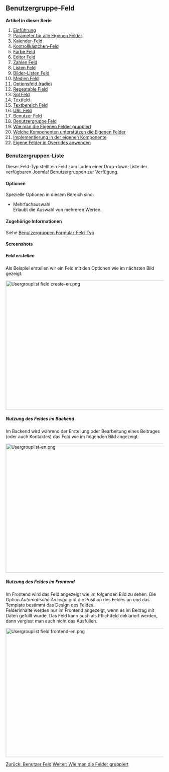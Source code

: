 <!-- Filename: J3.x:Adding_custom_fields/Usergroup_Field / Display title: Benutzergruppe Feld -->

## Benutzergruppe-Feld

**Artikel in dieser Serie**

1.  [Einführung](https://docs.joomla.org/J3.x:Adding_custom_fields "Special:MyLanguage/J3.x:Adding custom fields")
2.  [Parameter für alle Eigenen
    Felder](https://docs.joomla.org/J3.x:Adding_custom_fields/Parameters_for_all_Custom_Fields "Special:MyLanguage/J3.x:Adding custom fields/Parameters for all Custom Fields")
3.  [Kalender-Feld](https://docs.joomla.org/J3.x:Adding_custom_fields/Calendar_Field "Special:MyLanguage/J3.x:Adding custom fields/Calendar Field")
4.  [Kontrollkästchen-Feld](https://docs.joomla.org/J3.x:Adding_custom_fields/Checkboxes_Field "Special:MyLanguage/J3.x:Adding custom fields/Checkboxes Field")
5.  [Farbe
    Feld](https://docs.joomla.org/J3.x:Adding_custom_fields/Color_Field "Special:MyLanguage/J3.x:Adding custom fields/Color Field")
6.  [Editor
    Feld](https://docs.joomla.org/J3.x:Adding_custom_fields/Editor_Field "Special:MyLanguage/J3.x:Adding custom fields/Editor Field")
7.  [Zahlen
    Feld](https://docs.joomla.org/J3.x:Adding_custom_fields/Integer_Field "Special:MyLanguage/J3.x:Adding custom fields/Integer Field")
8.  [Listen
    Feld](https://docs.joomla.org/J3.x:Adding_custom_fields/List_Field "Special:MyLanguage/J3.x:Adding custom fields/List Field")
9.  [Bilder-Listen
    Feld](https://docs.joomla.org/J3.x:Adding_custom_fields/ListOfImages_Field "Special:MyLanguage/J3.x:Adding custom fields/ListOfImages Field")
10. [Medien
    Feld](https://docs.joomla.org/J3.x:Adding_custom_fields/Media_Field "Special:MyLanguage/J3.x:Adding custom fields/Media Field")
11. [Optionsfeld
    (radio)](https://docs.joomla.org/J3.x:Adding_custom_fields/Radio_Field "Special:MyLanguage/J3.x:Adding custom fields/Radio Field")
12. [Repeatable
    Field](https://docs.joomla.org/J3.x:Adding_custom_fields/Repeatable_Field "Special:MyLanguage/J3.x:Adding custom fields/Repeatable Field")
13. [Sql
    Feld](https://docs.joomla.org/J3.x:Adding_custom_fieldshttps://docs.joomla.org/J3.x:Adding%20custom%20fields/Sql%20Field)
14. [Textfeld](https://docs.joomla.org/J3.x:Adding_custom_fields/Text_Field "Special:MyLanguage/J3.x:Adding custom fields/Text Field")
15. [Textbereich
    Feld](https://docs.joomla.org/J3.x:Adding_custom_fields/Textarea_Field "Special:MyLanguage/J3.x:Adding custom fields/Textarea Field")
16. [URL
    Feld](https://docs.joomla.org/J3.x:Adding_custom_fields/Url_Field "Special:MyLanguage/J3.x:Adding custom fields/Url Field")
17. [Benutzer
    Feld](https://docs.joomla.org/J3.x:Adding_custom_fields/User_Field "Special:MyLanguage/J3.x:Adding custom fields/User Field")
18. [Benutzergruppe
    Feld](https://docs.joomla.org/J3.x:Adding_custom_fields/Usergroup_Field "Special:MyLanguage/J3.x:Adding custom fields/Usergroup Field")
19. [Wie man die Eigenen Felder
    gruppiert](https://docs.joomla.org/J3.x:Adding_custom_fields/How%CC%9E_can_you_group_custom_fields "Special:MyLanguage/J3.x:Adding custom fields/How̞ can you group custom fields")
20. [Welche Komponenten unterstützen die Eigenen
    Felder](https://docs.joomla.org/J3.x:Adding_custom_fields/What_components_are_supporting_custom_fields "Special:MyLanguage/J3.x:Adding custom fields/What components are supporting custom fields")
21. [Implementierung in der eigenen
    Komponente](https://docs.joomla.org/J3.x:Adding_custom_fields/Implement_into_your_component "Special:MyLanguage/J3.x:Adding custom fields/Implement into your component")
22. [Eigene Felder in Overrides
    anwenden](https://docs.joomla.org/J3.x:Adding_custom_fields/Overrides "Special:MyLanguage/J3.x:Adding custom fields/Overrides")

### Benutzergruppen-Liste

Dieser Feld-Typ stellt ein Feld zum Laden einer Drop-down-Liste der
verfügbaren Joomla! Benutzergruppen zur Verfügung.

#### Optionen

Spezielle Optionen in diesem Bereich sind:

- Mehrfachauswahl  
  Erlaubt die Auswahl von mehreren Werten.

#### Zugehörige Informationen

Siehe [Benutzergruppen
Formular-Feld-Typ](https://docs.joomla.org/Usergroup_form_field_type "Special:MyLanguage/Usergroup form field type")

#### Screenshots

##### Feld erstellen

Als Beispiel erstellen wir ein Feld mit den Optionen wie im nächsten
Bild gezeigt.

<img
src="https://docs.joomla.org/images/thumb/2/24/Usergrouplist_field_create-en.png/800px-Usergrouplist_field_create-en.png"
decoding="async"
srcset="https://docs.joomla.org/images/thumb/2/24/Usergrouplist_field_create-en.png/1200px-Usergrouplist_field_create-en.png 1.5x, https://docs.joomla.org/images/2/24/Usergrouplist_field_create-en.png 2x"
data-file-width="1291" data-file-height="661" width="800" height="410"
alt="Usergrouplist field create-en.png" />

##### Nutzung des Feldes im Backend

Im Backend wird während der Erstellung oder Bearbeitung eines Beitrages
(oder auch Kontaktes) das Feld wie im folgenden Bild angezeigt:

<img
src="https://docs.joomla.org/images/thumb/3/38/Usergrouplist-en.png/800px-Usergrouplist-en.png"
decoding="async"
srcset="https://docs.joomla.org/images/thumb/3/38/Usergrouplist-en.png/1200px-Usergrouplist-en.png 1.5x, https://docs.joomla.org/images/3/38/Usergrouplist-en.png 2x"
data-file-width="1291" data-file-height="661" width="800" height="410"
alt="Usergrouplist-en.png" />

##### Nutzung des Feldes im Frontend

Im Frontend wird das Feld angezeigt wie im folgenden Bild zu sehen. Die
Option *Automatische Anzeige* gibt die Position des Feldes an und das
Template bestimmt das Design des Feldes.  
Felderinhalte werden nur im Frontend angezeigt, wenn es im Beitrag mit
Daten gefüllt wurde. Das Feld kann auch als Pflichtfeld deklariert
werden, dann vergisst man auch nicht das Ausfüllen.

<img
src="https://docs.joomla.org/images/thumb/a/a0/Usergrouplist_field_frontend-en.png/800px-Usergrouplist_field_frontend-en.png"
decoding="async"
srcset="https://docs.joomla.org/images/thumb/a/a0/Usergrouplist_field_frontend-en.png/1200px-Usergrouplist_field_frontend-en.png 1.5x, https://docs.joomla.org/images/a/a0/Usergrouplist_field_frontend-en.png 2x"
data-file-width="1291" data-file-height="661" width="800" height="410"
alt="Usergrouplist field frontend-en.png" />

<a href="https://docs.joomla.org/J3.x:Adding_custom_fields/User_Field"
id="content-button" class="button expand success">Zurück: Benutzer
Feld</a> <a
href="https://docs.joomla.org/J3.x:Adding_custom_fields/How%CC%9E_can_you_group_custom_fields"
id="content-button" class="button expand">Weiter: Wie man die Felder
gruppiert</a>
